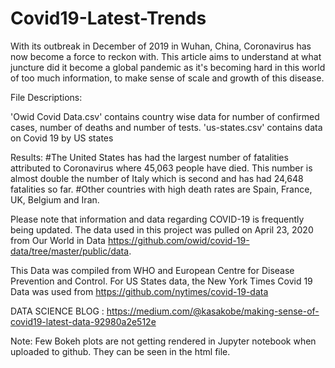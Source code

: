 # Covid19-Latest-Trends

With its outbreak in December of 2019 in Wuhan, China, Coronavirus has now become a force 
to reckon with. This article aims to understand at what juncture did it become a global 
pandemic as it's becoming hard in this world of too much information, to make
sense of scale and growth of this disease.


File Descriptions:

'Owid Covid Data.csv' contains country wise data for number of confirmed cases, number of deaths
and number of tests.
'us-states.csv' contains data on Covid 19 by US states


Results:
#The United States has had the largest number of fatalities attributed to Coronavirus where 45,063 people have died. This number is almost double the number of Italy which is second and has had 24,648 fatalities so far.
#Other countries with high death rates are Spain, France, UK, Belgium and Iran.

Please note that information and data regarding COVID-19 is frequently being updated. 
The data used in this project was pulled on April 23, 2020 from Our World in 
Data https://github.com/owid/covid-19-data/tree/master/public/data. 

This Data was compiled from WHO and European Centre for Disease Prevention and Control.
For US States data, the New York Times Covid 19 Data was used from https://github.com/nytimes/covid-19-data

DATA SCIENCE BLOG : https://medium.com/@kasakobe/making-sense-of-covid19-latest-data-92980a2e512e

Note: Few Bokeh plots are not getting rendered in Jupyter notebook when uploaded to github. They can be seen in the html file.
